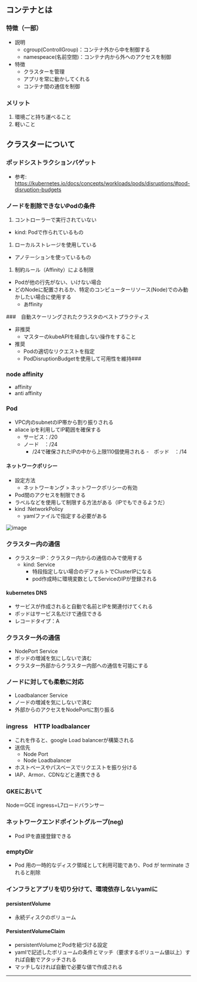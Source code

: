 ## コンテナとは
### 特徴（一部）
- 説明
  - cgroup(ControllGroup)：コンテナ外から中を制御する
  - namespeace(名前空間)：コンテナ内から外へのアクセスを制御
- 特徴
  - クラスターを管理
  - アプリを常に動かしてくれる
  - コンテナ間の通信を制御

### メリット
1. 環境ごと持ち運べること
1. 軽いこと

## クラスターについて
### ポッドシストラクションバゲット
- 参考: https://kubernetes.io/docs/concepts/workloads/pods/disruptions/#pod-disruption-budgets


### ノードを削除できないPodの条件
1. コントローラーで実行されていない
  - kind: Podで作られているもの
1. ローカルストレージを使用している
  - アノテーションを使っているもの
1. 制約ルール（Affinity）による制限
  - Podが他の行先がない、いけない場合
  - どのNodeに配置されるか、特定のコンピューターリソース(Node)でのみ動かしたい場合に使用する
    - あffinity 

###　自動スケーリングされたクラスタのベストプラクティス
- 非推奨
  - マスターのkubeAPIを経由しない操作をすること
- 推奨
  - Podの適切なリクエストを指定
  - PodDisruptionBudgetを使用して可用性を維持###

### node affinity
- affinity
- anti affinity

### Pod
- VPC内のsubnetのIP帯から割り振りされる
- aliace ipを利用してIP範囲を確保する
  - サービス：/20
  - ノード　：/24
    - /24で確保されたIPの中から上限110個使用される
  -　ポッド　：/14
#### ネットワークポリシー
- 設定方法
  - ネットワーキング > ネットワークポリシーの有効
- Pod間のアクセスを制限できる
- ラベルなどを使用して制限する方法がある（IPでもできるようだ）
- kind :NetworkPolicy
  - yamlファイルで指定する必要がある

![image](https://user-images.githubusercontent.com/45380191/119776783-53b1d280-bf00-11eb-9e97-7f1d13f95397.png)
### クラスター内の通信
- クラスターIP：クラスター内からの通信のみで使用する
  - kind: Service
    - 特段指定しない場合のデフォルトでClusterIPになる
    - pod作成時に環境変数としてServiceのIPが登録される
#### kubernetes DNS
- サービスが作成されると自動で名前とIPを関連付けてくれる
- ポッドはサービス名だけで通信できる
- レコードタイプ：A

### クラスター外の通信
- NodePort Service
- ポッドの増減を気にしないで済む
- クラスター外部からクラスター内部への通信を可能にする

### ノードに対しても柔軟に対応
- Loadbalancer Service
- ノードの増減を気にしないで済む
- 外部からのアクセスをNodePortに割り振る

### ingress　HTTP loadbalancer
- これを作ると、google Load balancerが構築される
- 送信先
  - Node Port
  - Node Loadbalancer
- ホストベースやパスベースでリクエストを振り分ける
- IAP、Armor、CDNなどと連携できる

### GKEにおいて
Node＝GCE
ingress=L7ロードバランサー

### ネットワークエンドポイントグループ(neg)
- Pod IPを直接登録できる

### emptyDir
-  Pod 用の一時的なディスク領域として利用可能であり、Pod が terminate されると削除

### インフラとアプリを切り分けて、環境依存しないyamlに
#### persistentVolume
- 永続ディスクのボリューム
#### PersistentVolumeClaim
- persistentVolumeとPodを紐づける設定
- yamlで記述したボリュームの条件とマッチ（要求するボリューム値以上）すれば自動でアタッチされる
- マッチしなければ自動で必要な値で作成される

---------
